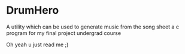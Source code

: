 DrumHero
========

A utility which can be used to generate music from the song sheet  a c program for my final project undergrad course



Oh yeah u just read me  ;)
